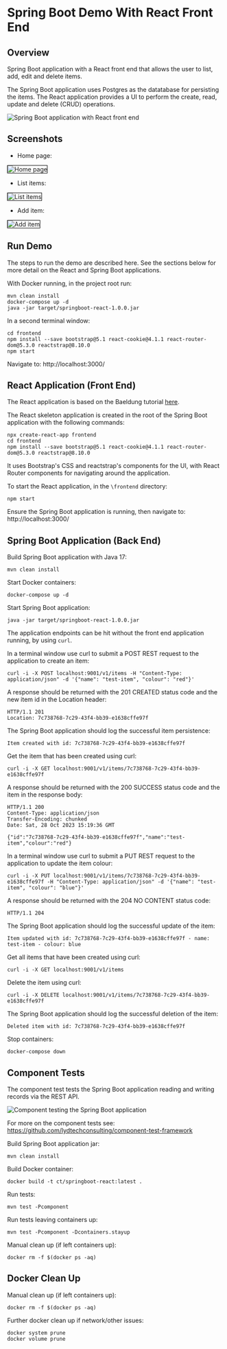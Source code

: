 # Spring Boot Demo With React Front End

## Overview

Spring Boot application with a React front end that allows the user to list, add, edit and delete items.

The Spring Boot application uses Postgres as the datatabase for persisting the items.  The React application provides a UI to perform the create, read, update and delete (CRUD) operations.

![Spring Boot application with React front end](resources/springboot-react.png)

## Screenshots

- Home page:

<img src= "resources/home-screenshot.png" alt="Home page" style="border: 1px solid black;">

- List items:

<img src= "resources/list-screenshot.png" alt="List items" style="border: 1px solid black;">

- Add item:

<img src= "resources/add-screenshot.png" alt="Add item" style="border: 1px solid black;">

## Run Demo

The steps to run the demo are described here.  See the sections below for more detail on the React and Spring Boot applications.

With Docker running, in the project root run:
```
mvn clean install
docker-compose up -d
java -jar target/springboot-react-1.0.0.jar
```

In a second terminal window:
```
cd frontend
npm install --save bootstrap@5.1 react-cookie@4.1.1 react-router-dom@5.3.0 reactstrap@8.10.0
npm start
```

Navigate to: http://localhost:3000/

## React Application (Front End)

The React application is based on the Baeldung tutorial [here](https://www.baeldung.com/spring-boot-react-crud).

The React skeleton application is created in the root of the Spring Boot application with the following commands:

```
npx create-react-app frontend
cd frontend
npm install --save bootstrap@5.1 react-cookie@4.1.1 react-router-dom@5.3.0 reactstrap@8.10.0
```

It uses Bootstrap's CSS and reactstrap's components for the UI, with React Router components for navigating around the application.

To start the React application, in the `\frontend` directory:

```
npm start
```

Ensure the Spring Boot application is running, then navigate to: http://localhost:3000/

## Spring Boot Application (Back End)

Build Spring Boot application with Java 17:
```
mvn clean install
```

Start Docker containers:
```
docker-compose up -d
```

Start Spring Boot application:
```
java -jar target/springboot-react-1.0.0.jar
```

The application endpoints can be hit without the front end application running, by using `curl`.

In a terminal window use curl to submit a POST REST request to the application to create an item:
```
curl -i -X POST localhost:9001/v1/items -H "Content-Type: application/json" -d '{"name": "test-item", "colour": "red"}'
```

A response should be returned with the 201 CREATED status code and the new item id in the Location header:
```
HTTP/1.1 201 
Location: 7c738768-7c29-43f4-bb39-e1638cffe97f
```

The Spring Boot application should log the successful item persistence:
```
Item created with id: 7c738768-7c29-43f4-bb39-e1638cffe97f
```

Get the item that has been created using curl:
```
curl -i -X GET localhost:9001/v1/items/7c738768-7c29-43f4-bb39-e1638cffe97f
```

A response should be returned with the 200 SUCCESS status code and the item in the response body:
```
HTTP/1.1 200 
Content-Type: application/json
Transfer-Encoding: chunked
Date: Sat, 28 Oct 2023 15:19:36 GMT

{"id":"7c738768-7c29-43f4-bb39-e1638cffe97f","name":"test-item","colour":"red"}
```

In a terminal window use curl to submit a PUT REST request to the application to update the item colour:
```
curl -i -X PUT localhost:9001/v1/items/7c738768-7c29-43f4-bb39-e1638cffe97f -H "Content-Type: application/json" -d '{"name": "test-item", "colour": "blue"}'
```

A response should be returned with the 204 NO CONTENT status code:
```
HTTP/1.1 204 
```

The Spring Boot application should log the successful update of the item:
```
Item updated with id: 7c738768-7c29-43f4-bb39-e1638cffe97f - name: test-item - colour: blue
```

Get all items that have been created using curl:
```
curl -i -X GET localhost:9001/v1/items
```

Delete the item using curl:
```
curl -i -X DELETE localhost:9001/v1/items/7c738768-7c29-43f4-bb39-e1638cffe97f
```

The Spring Boot application should log the successful deletion of the item:
```
Deleted item with id: 7c738768-7c29-43f4-bb39-e1638cffe97f
```

Stop containers:
```
docker-compose down
```

## Component Tests

The component test tests the Spring Boot application reading and writing records via the REST API.

![Component testing the Spring Boot application](resources/springboot-postgres-component-test.png)

For more on the component tests see: https://github.com/lydtechconsulting/component-test-framework

Build Spring Boot application jar:
```
mvn clean install
```

Build Docker container:
```
docker build -t ct/springboot-react:latest .
```

Run tests:
```
mvn test -Pcomponent
```

Run tests leaving containers up:
```
mvn test -Pcomponent -Dcontainers.stayup
```

Manual clean up (if left containers up):
```
docker rm -f $(docker ps -aq)
```

## Docker Clean Up

Manual clean up (if left containers up):
```
docker rm -f $(docker ps -aq)
```

Further docker clean up if network/other issues:
```
docker system prune
docker volume prune
```
